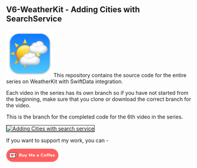 ## V6-WeatherKit - Adding Cities with SearchService

![MyWeather](Images/MyWeather.png)This repository contains the source code for the entire series on WeatherKit with SwiftData integration.

Each video in the series has its own branch so if you have not started from the beginning, make sure that you clone or download the correct branch for the video.

This is the branch for the completed code for the 6th video in the series. 

<a href="http://www.youtube.com/watch?feature=player_embedded&v=puelrPxXj-8
" target="_blank"><img src="http://img.youtube.com/vi/puelrPxXj-8/0.jpg" 
alt="Adding Cities with search service" width="480" height="360" border="1" /></a>

If you want to support my work, you can - </br>

<a href='https://ko-fi.com/Z8Z22WRVG' target='_blank'><img height='36' style='border:0px;height:36px;' src='Images/kofi3.png' border='0' alt='Buy Me a Coffee at ko-fi.com' /></a>

